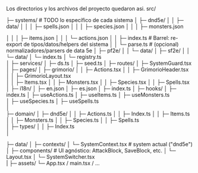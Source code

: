 Los directorios y los archivos del proyecto quedaron asi.
src/

├─ systems/                      # TODO lo específico de cada sistema
│  ├─ dnd5e/
│  │  ├─ data/
│  │  │  ├─ spells.json
│  │  │  ├─ species.json
│  │  │  ├─ monsters.json

│  │  │  ├─ items.json
│  │  │  └─ actions.json
│  │  ├─ index.ts  # Barrel: re-export de tipos/datos/helpers del sistema
│  │  └─ parse.ts            # (opcional) normalizadores/parsers de data 5e
│  ├─ pf2e/
│  │  └─ data/
│  ├─ sf2e/
│  │  └─ data/
│  └─ index.ts
│  └─ registry.ts   
│
├─ services/
│  ├─ ds.ts
│  ├─ seed.ts
│
├─ routes/
│  ├─ SystemGuard.tsx
│
├─ pages/
│  ├─ grimorio/
│  │  ├─ Actions.tsx
│  │  ├─ GrimorioHeader.tsx  
│  │  ├─ GrimorioLayout.tsx  
│  │  ├─ Items.tsx
│  │  ├─ Monsters.tsx
│  │  ├─ Species.tsx
│  │  ├─ Spells.tsx
│
├─ i18n/
│  ├─ en.json
│  ├─ es.json
│  ├─ index.ts
│
├─ hooks/
│  ├─ index.ts
│  ├─ useActions.ts
│  ├─ useItems.ts
│  ├─ useMonsters.ts   
│  ├─ useSpecies.ts
│  ├─ useSpells.ts  
│  
├─ domain/
│  ├─ dnd5e/
│  │  ├─ Actions.ts
│  │  ├─ Index.ts
│  │  ├─ Items.ts
│  │  ├─ Monsters.ts
│  │  ├─ Species.ts
│  │  ├─ Spells.ts   
│  ├─ types/
│  │  ├─ Index.ts   
│

├─ data/
│
├─ contexts/
│  └─ SystemContext.tsx          # system actual ("dnd5e")
│
├─ components/                  # UI agnóstico: AttackBlock, SaveBlock, etc.
│  └─ Layout.tsx
│  └─ SystemSwitcher.tsx  
|
├─ assets/
└─ App.tsx / main.tsx / ...



